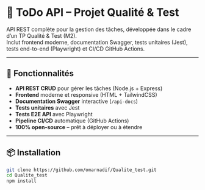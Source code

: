# 📝 ToDo API – Projet Qualité & Test


API REST complète pour la gestion des tâches, développée dans le cadre d’un TP Qualité & Test (M2).  
Inclut frontend moderne, documentation Swagger, tests unitaires (Jest), tests end-to-end (Playwright) et CI/CD GitHub Actions.

---

## 🚀 Fonctionnalités

- **API REST CRUD** pour gérer les tâches (Node.js + Express)
- **Frontend** moderne et responsive (HTML + TailwindCSS)
- **Documentation Swagger** interactive (`/api-docs`)
- **Tests unitaires** avec Jest
- **Tests E2E API** avec Playwright
- **Pipeline CI/CD** automatique (GitHub Actions)
- **100% open-source** – prêt à déployer ou à étendre

---

## 📦 Installation

```bash
git clone https://github.com/omarnadif/Qualite_test.git
cd Qualite_test
npm install
